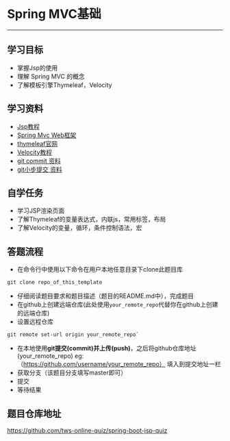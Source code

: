 # Spring MVC基础

-----------------------------------------------

## 学习目标
- 掌握Jsp的使用
- 理解 Spring MVC 的概念
- 了解模板引擎Thymeleaf，Velocity

## 学习资料
- [Jsp教程](http://www.runoob.com/jsp/jsp-tutorial.html)
- [Spring Mvc Web框架](https://docs.spring.io/spring-boot/docs/current/reference/html/boot-features-developing-web-applications.html)
- [thymeleaf官网](https://www.thymeleaf.org/)
- [Velocity教程](https://www.jianshu.com/p/5913903324ff)
- [git commit 资料](http://www.ruanyifeng.com/blog/2016/01/commit_message_change_log.html)
- [git小步提交 资料](http://www.10tiao.com/html/568/201512/401030521/1.html)


## 自学任务
- 学习JSP渲染页面
- 了解Thymeleaf的变量表达式，内联js，常用标签，布局
- 了解Velocity的变量，循环，条件控制语法，宏

## 答题流程
- 在命令行中使用以下命令在用户本地任意目录下clone此题目库 
````
git clone repo_of_this_template
````
- 仔细阅读题目要求和题目描述（题目的README.md中），完成题目
- 在github上创建远端仓库(此处使用`your_remote_repo`代替你在github上创建的远端仓库)
- 设置远程仓库
````
git remote set-url origin your_remote_repo`
````
- 在本地使用**git提交(commit)**并**上传(push)**，之后将github仓库地址(your_remote_repo) eg:（https://github.com/username/your_remote_repo） 填入到提交地址一栏 
- 获取分支（该题目分支填写master即可）
- 提交
- 等待结果



## 题目仓库地址
https://github.com/tws-online-quiz/spring-boot-jsp-quiz
